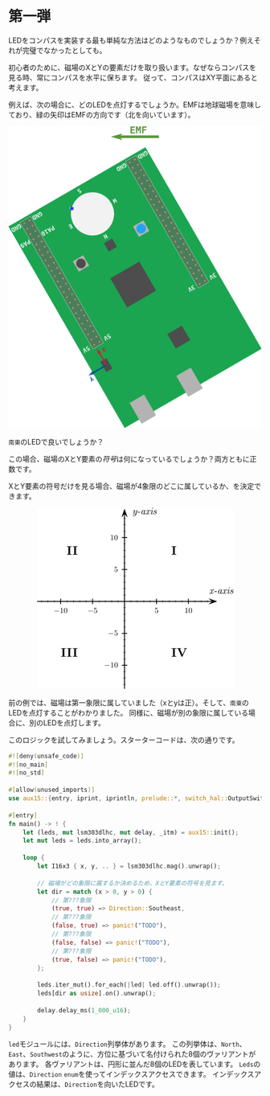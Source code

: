 <!-- # Take 1 -->

# 第一弾

<!-- What's the simplest way in which we can implement the LED compass? Even if it's not perfect. -->

LEDをコンパスを実装する最も単純な方法はどのようなものでしょうか？例えそれが完璧でなかったとしても。

<!-- 
For starters, we'd only care about the X and Y components of the magnetic field because when you
look at a compass you always hold it in horizontal position thus the compass is in the XY plane.
 -->

初心者のために、磁場のXとYの要素だけを取り扱います。なぜならコンパスを見る時、常にコンパスを水平に保ちます。
従って、コンパスはXY平面にあると考えます。

<!-- 
For example, what LED would you turn on in the following case. EMF stands for Earth's Magnetic Field
and green arrow has the direction of the EMF (it points north).
 -->

例えば、次の場合に、どのLEDを点灯するでしょうか。EMFは地球磁場を意味しており、緑の矢印はEMFの方向です（北を向いています）。

<p align="center">
<img title="Quadrant I" src="../assets/quadrant-i.png">
</p

<!-- The `Southeast` LED, right? -->

`南東`のLEDで良いでしょうか？

<!-- 
What *signs* do the X and Y components of the magnetic field have in that scenario? Both are
positive.
 -->

この場合、磁場のXとY要素の*符号*は何になっているでしょうか？両方ともに正数です。

<!-- 
If we only looked at the signs of the X and Y components we could determine to which quadrant the
magnetic field belongs to.
 -->

XとY要素の符号だけを見る場合、磁場が4象限のどこに属しているか、を決定できます。

<p align="center">
<img class="white_bg" title="Quadrants" src="../assets/quadrants.png">
</p>

<!-- 
In the previous example, the magnetic field was in the first quadrant (x and y were positive) and it
made sense to turn on the `SouthEast` LED. Similarly, we could turn a different LED if the magnetic
field was in a different quadrant.
 -->

前の例では、磁場は第一象限に属していました（xとyは正）。そして、`南東`のLEDを点灯することがわかりました。
同様に、磁場が別の象限に属している場合に、別のLEDを点灯します。

<!-- Let's try that logic. Here's the starter code: -->

このロジックを試してみましょう。スターターコードは、次の通りです。

``` rust
#![deny(unsafe_code)]
#![no_main]
#![no_std]

#[allow(unused_imports)]
use aux15::{entry, iprint, iprintln, prelude::*, switch_hal::OutputSwitch, Direction, I16x3};

#[entry]
fn main() -> ! {
    let (leds, mut lsm303dlhc, mut delay, _itm) = aux15::init();
    let mut leds = leds.into_array();

    loop {
        let I16x3 { x, y, .. } = lsm303dlhc.mag().unwrap();

        // 磁場がどの象限に属するか決めるため、XとY要素の符号を見ます。
        let dir = match (x > 0, y > 0) {
            // 第???象限
            (true, true) => Direction::Southeast,
            // 第???象限
            (false, true) => panic!("TODO"),
            // 第???象限
            (false, false) => panic!("TODO"),
            // 第???象限
            (true, false) => panic!("TODO"),
        };

        leds.iter_mut().for_each(|led| led.off().unwrap());
        leds[dir as usize].on().unwrap();

        delay.delay_ms(1_000_u16);
    }
}
```

<!-- 
There's a `Direction` enum in the `led` module that has 8 variants named after the cardinal points:
`North`, `East`, `Southwest`, etc. Each of these variants represent one of the 8 LEDs in the
compass. The `Leds` value can be indexed using the `Direction` `enum`; the result of indexing is the
LED that points in that `Direction`.
 -->

`led`モジュールには、`Direction`列挙体があります。
この列挙体は、`North`、`East`、`Southwest`のように、方位に基づいて名付けられた8個のヴァリアントがあります。
各ヴァリアントは、円形に並んだ8個のLEDを表しています。
`Leds`の値は、`Direction` `enum`を使ってインデックスアクセスできます。
インデックスアクセスの結果は、`Direction`を向いたLEDです。
